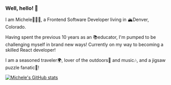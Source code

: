 ### Well, hello! 👋

I am Michele👩🏻‍💻, a Frontend Software Developer living in 🏔Denver, Colorado.

Having spent the previous 10 years as an 📚educator, I'm pumped to be challenging myself in brand new ways!
Currently on my way to becoming a skilled React developer!

I am a seasoned traveler🌍, lover of the outdoors🌱 and music🎶, and a jigsaw puzzle fanatic🧩!


[![Michele's GitHub stats](https://github-readme-stats.vercel.app/api?username=michelecomfort&count_private=trueshow_icons=true&theme=gruvbox)](https://github.com/michelecomfort/github-readme-stats)

